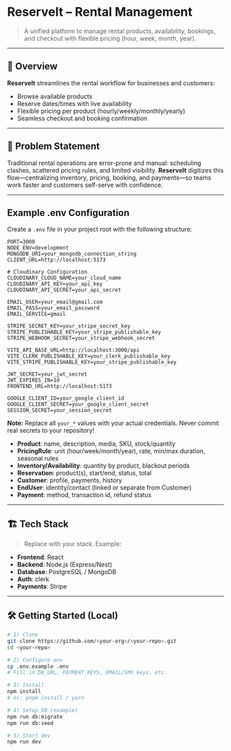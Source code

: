 # Reservelt – Rental Management

> A unified platform to manage rental products, availability, bookings, and checkout with flexible pricing (hour, week, month, year).

---

## 📌 Overview

**Reservelt** streamlines the rental workflow for businesses and customers:

- Browse available products 
- Reserve dates/times with live availability
- Flexible pricing per product (hourly/weekly/monthly/yearly)
- Seamless checkout and booking confirmation

---

## 🎯 Problem Statement

Traditional rental operations are error-prone and manual: scheduling clashes, scattered pricing rules, and limited visibility. **Reservelt** digitizes this flow—centralizing inventory, pricing, booking, and payments—so teams work faster and customers self-serve with confidence.

---


## Example .env Configuration

Create a `.env` file in your project root with the following structure:

```env
PORT=3000
NODE_ENV=development
MONGODB_URI=your_mongodb_connection_string
CLIENT_URL=http://localhost:5173

# Cloudinary Configuration
CLOUDINARY_CLOUD_NAME=your_cloud_name
CLOUDINARY_API_KEY=your_api_key
CLOUDINARY_API_SECRET=your_api_secret

EMAIL_USER=your_email@gmail.com
EMAIL_PASS=your_email_password
EMAIL_SERVICE=gmail

STRIPE_SECRET_KEY=your_stripe_secret_key
STRIPE_PUBLISHABLE_KEY=your_stripe_publishable_key
STRIPE_WEBHOOK_SECRET=your_stripe_webhook_secret

VITE_API_BASE_URL=http://localhost:3000/api
VITE_CLERK_PUBLISHABLE_KEY=your_clerk_publishable_key
VITE_STRIPE_PUBLISHABLE_KEY=your_stripe_publishable_key

JWT_SECRET=your_jwt_secret
JWT_EXPIRES_IN=1d
FRONTEND_URL=http://localhost:5173

GOOGLE_CLIENT_ID=your_google_client_id
GOOGLE_CLIENT_SECRET=your_google_client_secret
SESSION_SECRET=your_session_secret
```

**Note:** Replace all `your_*` values with your actual credentials. Never commit real secrets to your repository!

- **Product**: name, description, media, SKU, stock/quantity  
- **PricingRule**: unit (hour/week/month/year), rate, min/max duration, seasonal rules  
- **Inventory/Availability**: quantity by product, blackout periods  
- **Reservation**: product(s), start/end, status, total  
- **Customer**: profile, payments, history  
- **EndUser**: identity/contact (linked or separate from Customer)  
- **Payment**: method, transaction id, refund status

---

## 🏗️ Tech Stack

> Replace with your stack. Example:

- **Frontend**:  React  
- **Backend**: Node.js (Express/Nest)  
- **Database**: PostgreSQL / MongoDB  
- **Auth**: clerk 
- **Payments**: Stripe 


---

## 🛠️ Getting Started (Local)

```bash
# 1) Clone
git clone https://github.com/<your-org>/<your-repo>.git
cd <your-repo>

# 2) Configure env
cp .env.example .env
# Fill in DB_URL, PAYMENT_KEYS, EMAIL/SMS keys, etc.

# 3) Install
npm install
# or: pnpm install / yarn

# 4) Setup DB (example)
npm run db:migrate
npm run db:seed

# 5) Start dev
npm run dev
